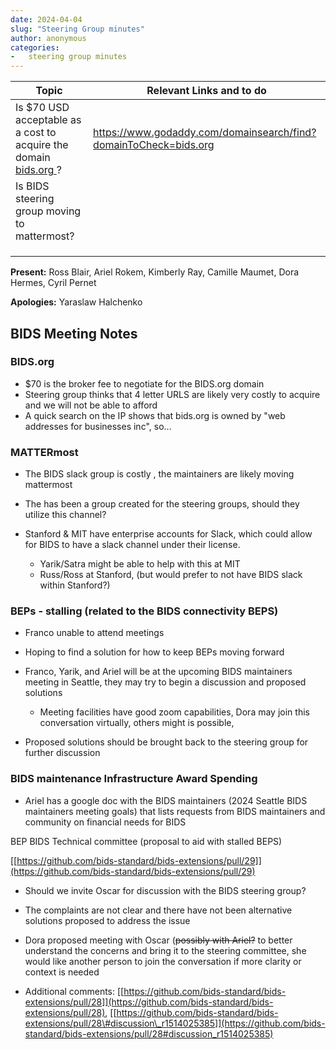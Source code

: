 ```yaml
---
date: 2024-04-04
slug: "Steering Group minutes"
author: anonymous
categories:
-   steering group minutes
---
```


<!-- more -->

<table>
 <thead>
  <tr class="header">
   <th>
    <strong>
     Topic
    </strong>
   </th>
   <th>
    <strong>
     Relevant Links and to do
    </strong>
   </th>
  </tr>
 </thead>
 <tbody>
  <tr class="odd">
   <td>
    Is $70 USD acceptable as a cost to acquire the domain
    <a href="http://bids.org">
     bids.org
    </a>
    ?
   </td>
   <td>
    <a href="https://www.godaddy.com/domainsearch/find?domainToCheck=bids.org">
     https://www.godaddy.com/domainsearch/find?domainToCheck=bids.org
    </a>
   </td>
  </tr>
  <tr class="even">
   <td>
    Is BIDS steering group moving to mattermost?
   </td>
   <td>
   </td>
  </tr>
  <tr class="odd">
   <td>
   </td>
   <td>
   </td>
  </tr>
  <tr class="even">
   <td>
   </td>
   <td>
   </td>
  </tr>
  <tr class="odd">
   <td>
   </td>
   <td>
   </td>
  </tr>
 </tbody>
</table>

**Present:** Ross Blair, Ariel Rokem, Kimberly Ray, Camille Maumet, Dora
Hermes, Cyril Pernet

**Apologies:** Yaraslaw Halchenko

## BIDS Meeting Notes

### BIDS.org

-   \$70 is the broker fee to negotiate for the BIDS.org domain
-   Steering group thinks that 4 letter URLS are likely very costly to acquire and we will not be able to afford
-   A quick search on the IP shows that bids.org is owned by "web addresses for businesses inc", so...

### MATTERmost

-   The BIDS slack group is costly , the maintainers are likely moving mattermost

-   The has been a group created for the steering groups, should they utilize this channel?

-   Stanford & MIT have enterprise accounts for Slack, which could allow for BIDS to have a slack channel under their license.

    -   Yarik/Satra might be able to help with this at MIT
    -   Russ/Ross at Stanford, (but would prefer to not have BIDS slack within Stanford?)

### BEPs - stalling (related to the BIDS connectivity BEPS)

-   Franco unable to attend meetings

-   Hoping to find a solution for how to keep BEPs moving forward

-   Franco, Yarik, and Ariel will be at the upcoming BIDS maintainers meeting in Seattle, they may try to begin a discussion and proposed solutions

    -   Meeting facilities have good zoom capabilities, Dora may join this conversation virtually, others might is possible,

-   Proposed solutions should be brought back to the steering group for further discussion

### BIDS maintenance Infrastructure Award Spending

-   Ariel has a google doc with the BIDS maintainers
    (2024 Seattle BIDS maintainers meeting goals)
    that lists requests from BIDS maintainers and community on financial needs for BIDS

BEP BIDS Technical committee (proposal to aid with stalled BEPS)

[[https://github.com/bids-standard/bids-extensions/pull/29]](https://github.com/bids-standard/bids-extensions/pull/29)

-   Should we invite Oscar for discussion with the BIDS steering group?

-   The complaints are not clear and there have not been alternative solutions proposed to address the issue

-   Dora proposed meeting with Oscar (~~possibly with Ariel?~~
    to better understand the concerns and bring it to the steering committee,
    she would like another person to join the conversation if more clarity or context is needed

-   Additional comments:
    [[https://github.com/bids-standard/bids-extensions/pull/28]](https://github.com/bids-standard/bids-extensions/pull/28),
    [[https://github.com/bids-standard/bids-extensions/pull/28\#discussion\_r1514025385]](https://github.com/bids-standard/bids-extensions/pull/28#discussion_r1514025385)
